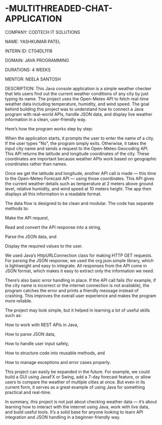 # -MULTITHREADED-CHAT-APPLICATION
COMPANY: CODTECH IT SOLUTIONS

NAME: YASHKUMAR PATEL

INTERN ID: CT04DL1118

DOMAIN: JAVA PROGRAMMING

DURATIONS: 4 WEEKS

MENTOR: NEELA SANTOSH

DESCRIPTION: This Java console application is a simple weather checker that lets users find out the current weather conditions of any city by just typing its name. The project uses the Open-Meteo API to fetch real-time weather data including temperature, humidity, and wind speed. The goal behind building this project was to understand how to connect a Java program with real-world APIs, handle JSON data, and display live weather information in a clean, user-friendly way.

Here’s how the program works step by step:

When the application starts, it prompts the user to enter the name of a city. If the user types "No", the program simply exits. Otherwise, it takes the input city name and sends a request to the Open-Meteo Geocoding API. This API returns the latitude and longitude coordinates of the city. These coordinates are important because weather APIs work based on geographic coordinates rather than names.

Once we get the latitude and longitude, another API call is made — this time to the Open-Meteo Forecast API — using those coordinates. This API gives the current weather details such as temperature at 2 meters above ground level, relative humidity, and wind speed at 10 meters height. The app then displays all this information in a readable format.

The data flow is designed to be clean and modular. The code has separate methods to:

Make the API request,

Read and convert the API response into a string,

Parse the JSON data, and

Display the required values to the user.

We used Java’s HttpURLConnection class for making HTTP GET requests. For parsing the JSON response, we used the org.json.simple library, which is lightweight and easy to integrate. All responses from the API come in JSON format, which makes it easy to extract only the information we need.

There’s also basic error handling in place. If the API call fails (for example, if the city name is incorrect or the internet connection is not available), the program catches the error and prints a friendly message instead of crashing. This improves the overall user experience and makes the program more reliable.

The project may look simple, but it helped in learning a lot of useful skills such as:

How to work with REST APIs in Java,

How to parse JSON data,

How to handle user input safely,

How to structure code into reusable methods, and

How to manage exceptions and error cases properly.

This project can easily be expanded in the future. For example, we could build a GUI using JavaFX or Swing, add a 7-day forecast feature, or allow users to compare the weather of multiple cities at once. But even in its current form, it serves as a great example of using Java for something practical and real-time.

In summary, this project is not just about checking weather data — it’s about learning how to interact with the internet using Java, work with live data, and build useful tools. It’s a solid base for anyone looking to learn API integration and JSON handling in a beginner-friendly way.
